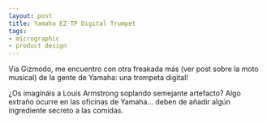 ```yaml
---
layout: post
title: Yamaha EZ-TP Digital Trumpet
tags:
- micrographic
- product design
---
```

Vía Gizmodo, me encuentro con otra freakada más (ver post sobre la moto musical) de la gente de Yamaha: una trompeta digital!


¿Os imagináis a Louis Armstrong soplando semejante artefacto? Algo extraño ocurre en las oficinas de Yamaha… deben de añadir algún ingrediente secreto a las comidas. 
